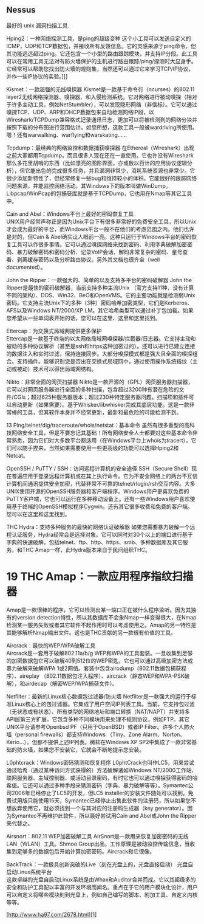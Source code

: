 ## Nessus
最好的 unix 漏洞扫描工具.

Hping2：一种网络探测工具，是ping的超级变种
这个小工具可以发送自定义的ICMP，UDP和TCP数据包，并接收所有反馈信息。它的灵感来源于ping命令，但其功能远远超过ping。它还包含一个小型的路由跟踪模块，并支持IP分段。此工具可以在常用工具无法对有防火墙保护的主机进行路由跟踪/ping/探测时大显身手。它经常可以帮助您找出防火墙的规则集，当然还可以通过它来学习TCP/IP协议，并作一些IP协议的实验。]]]


Kismet：一款超强的无线嗅探器
Kismet是一款基于命令行（ncurses）的802.11 layer2无线网络探测器、嗅探器、和入侵检测系统。它对网络进行被动嗅探（相对于许多主动工具，例如NetStumbler），可以发现隐形网络（非信标）。它可以通过嗅探TCP、UDP、ARP和DHCP数据包来自动检测网络IP段，以Wireshark/TCPDump兼容格式记录通讯日志，更加可以将被检测到的网络分块并按照下载的分布图进行范围估计。如您所想，这款工具一般被wardriving所使用。嗯！还有warwalking、warflying和warskating……


 Tcpdump：最经典的网络监控和数据捕获嗅探器
在Ethereal（Wireshark）出现之前大家都用Tcpdump，而且很多人现在还在一直使用。它也许没有Wireshark那么多花里胡哨的东西（比如漂亮的图形界面，亦或数以百计的应用协议逻辑分析），但它能出色的完成很多任务，并且漏洞非常少，消耗系统资源也非常少。它很少添加新特性了，但经常修复一些bug和维持较小的体积。它能很好的跟踪网络问题来源，并能监控网络活动。其Windows下的版本叫做WinDump。Libpcap/WinPcap的包捕获库就是基于TCPDump，它也用在Nmap等其它工具中。



 Cain and Abel：Windows平台上最好的密码恢复工具  
UNIX用户经常声称正是因为Unix平台下有很多非常好的免费安全工具，所以Unix才会成为最好的平台，而Windows平台一般不在他们的考虑范围之内。他们也许是对的，但Cain & Abel确实让人眼前一亮。这种只运行于Windows平台的密码恢复工具可以作很多事情。它可以通过嗅探网络来找到密码、利用字典破解加密密码、暴力破解密码和密码分析、记录VoIP会话、解码非常复杂的密码、星号查看、剥离缓存密码以及分析路由协议。另外其文档也很齐全（well documented）。


John the Ripper：一款强大的、简单的以及支持多平台的密码破解器
John the Ripper是最快的密码破解器，当前支持多种主流Unix （官方支持11种，没有计算不同的架构）、DOS、Win32、BeO和OpenVMS。它的主要功能就是检测弱Unix密码。它支持主流Unix下的多种（3种）密码哈希加密类型，它们是Kerberos、AFS以及Windows NT/2000/XP LM。其它哈希类型可以通过补丁包加载。如果您希望从一些单词表开始的话，您可以在这里、这里和这里找到。

 Ettercap：为交换式局域网提供更多保护  
Ettercap是一款基于终端的以太网络局域网嗅探器/拦截器/日志器。它支持主动和被动的多种协议解析（甚至是ssh和https这种加密过的）。还可以进行已建立连接的数据注入和实时过滤，保持连接同步。大部分嗅探模式都是强大且全面的嗅探组合。支持插件。能够识别您是否出在交换式局域网中，通过使用操作系统指纹（主动或被动）技术可以得出局域网结构。


Nikto：非常全面的网页扫描器
Nikto是一款开源的（GPL）网页服务器扫描器，它可以对网页服务器进行全面的多种扫描，包含超过3200种有潜在危险的文件/CGIs；超过625种服务器版本；超过230种特定服务器问题。扫描项和插件可以自动更新（如果需要）。基于Whisker/libwhisker完成其底层功能。这是一款非常棒的工具，但其软件本身并不经常更新，最新和最危险的可能检测不到。


13 Ping/telnet/dig/traceroute/whois/netstat：基本命令
虽然有很多重型的高科技网络安全工具，但是不要忘记其基础！所有网络安全人士都要对这些基本命令非常熟悉，因为它们对大多数平台都适用（在Windows平台上whois为tracert）。它们可以随手捏来，当然如果需要使用一些更高级的功能可以选择Hping2和Netcat。


OpenSSH / PuTTY / SSH：访问远程计算机的安全途径
SSH（Secure Shell）现在普遍应用于登录远程计算机或在其上执行命令。它为不安全网络上的两台不互信计算机间通讯提供安全加密，代替非常不可靠的telnet/rlogin/rsh交互内容。大多UNIX使用开源的OpenSSH服务器和客户端程序。Windows用户更喜欢免费的PuTTY客户端，它也可以运行在多种移动设备上。还有一些Windows用户喜欢使用基于终端的OpenSSH模拟程序Cygwin。还有其它很多收费和免费的客户端。您可以在这里和这里找到。



THC Hydra：支持多种服务的最快的网络认证破解器
如果您需要暴力破解一个远程认证服务，Hydra经常会是选择对象。它可以同时对30个以上的端口进行基于字典的快速破解，包括telnet、ftp、http、https、smb、多种数据库及其它服务。和THC Amap一样，此Hydra版本来自于民间组织THC。


# 19 THC Amap：一款应用程序指纹扫描器
Amap是一款很棒的程序，它可以检测出某一端口正在被什么程序监听。因为其独有的version detection特性，所以其数据库不会象Nmap一样变得很大，在Nmap检测某一服务失败或者其它软件不起作用时可以考虑使用之。Amap的另一特性是其能够解析Nmap输出文件。这也是THC贡献的另一款很有价值的工具。



Aircrack：最快的WEP/WPA破解工具  
Aircrack是一套用于破解802.11a/b/g WEP和WPA的工具套装。一旦收集到足够的加密数据包它可以破解40到512位的WEP密匙，它也可以通过高级加密方法或暴力破解来破解WPA 1或2网络。套装中包含airodump（802.11数据包捕获程序）、aireplay （802.11数据包注入程序）、aircrack（静态WEP和WPA-PSK破解），和airdecap（解密WEP/WPA捕获文件）。


Netfilter：最新的Linux核心数据包过滤器/防火墙
Netfilter是一款强大的运行于标准Linux核心上的包过滤器。它集成了用户空间IP列表工具。当前，它支持包过滤（无状态或有状态）、所有类型的网络地址和端口转换（NAT/NAPT）并支持多API层第三方扩展。它包含多种不同模块用来处理不规则协议，例如FTP。其它UNIX平台请参考Openbsd PF（只用于OpenBSD）或者IP Filter。许多个人防火墙（personal firewalls）都支持Windows （Tiny、Zone Alarm、Norton、Kerio…），但都不提供上述IP列表。微软在Windows XP SP2中集成了一款非常基础的防火墙，如果您不安装它，它就会不断地提示您安装。



L0phtcrack：Windows密码猜测和恢复程序
L0phtCrack也叫作LC5，用来尝试通过哈希（通过某种访问方式获得的）方法破解诸如Windows NT/2000工作站、联网服务器、主域控制器、或活动目录密码，有时它也可以通过嗅探获得密码的哈希值。它还可以通过多种手段来猜测密码（字典、暴力破解等等）。Symantec公司2006年已经停止了LC5的开发，但LC5 installer的安装文件随处可以找到。免费试用版只能使用15天，Symantec已经停止出售此软件的注册码，所以如果您不想放弃使用它，就必须找到一个与其对应的注册码生成器（key generator）。因为Symantec不再维护此软件，所以最好尝试用Cain and Abel或John the Ripper来代替之。

 Airsnort：802.11 WEP加密破解工具
AirSnort是一款用来恢复加密密码的无线LAN（WLAN）工具。Shmoo Group出品，工作原理是被动监控传输信息，当收集到足够多的数据包后开始计算加密密码。Aircrack和它很像。


 BackTrack：一款极具创新突破的Live（刻在光盘上的，光盘直接启动） 光盘自启动Linux系统平台  
这款卓越的光盘自启动Linux系统是由Whax和Auditor合并而成。它以其超级多的安全和防护工具配以丰富的开发环境而闻名。重点在于它的用户模块化设计，用户可以自定义将哪些模块刻到光盘上，例如自己编写的脚本、附加工具、自定义内核等等。



[http://www.ha97.com/2678.html][1]











































[1]:	http://www.ha97.com/2678.html